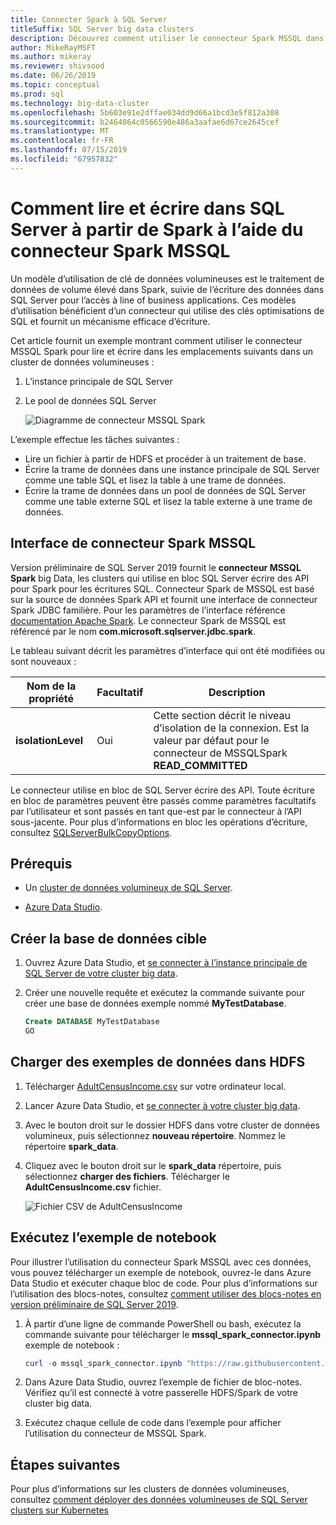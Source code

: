 ```yaml
---
title: Connecter Spark à SQL Server
titleSuffix: SQL Server big data clusters
description: Découvrez comment utiliser le connecteur Spark MSSQL dans Spark pour lire et écrire à SQL Server.
author: MikeRayMSFT
ms.author: mikeray
ms.reviewer: shivsood
ms.date: 06/26/2019
ms.topic: conceptual
ms.prod: sql
ms.technology: big-data-cluster
ms.openlocfilehash: 5b603e91e2dffae034dd9d66a1bcd3e5f812a308
ms.sourcegitcommit: b2464064c0566590e486a3aafae6d67ce2645cef
ms.translationtype: MT
ms.contentlocale: fr-FR
ms.lasthandoff: 07/15/2019
ms.locfileid: "67957832"
---
```

# <a name="how-to-read-and-write-to-sql-server-from-spark-using-the-mssql-spark-connector"></a>Comment lire et écrire dans SQL Server à partir de Spark à l’aide du connecteur Spark MSSQL

Un modèle d’utilisation de clé de données volumineuses est le traitement de données de volume élevé dans Spark, suivie de l’écriture des données dans SQL Server pour l’accès à line of business applications. Ces modèles d’utilisation bénéficient d’un connecteur qui utilise des clés optimisations de SQL et fournit un mécanisme efficace d’écriture.

Cet article fournit un exemple montrant comment utiliser le connecteur MSSQL Spark pour lire et écrire dans les emplacements suivants dans un cluster de données volumineuses :

1. L’instance principale de SQL Server
1. Le pool de données SQL Server

   ![Diagramme de connecteur MSSQL Spark](./media/spark-mssql-connector/mssql-spark-connector-diagram.png)

L’exemple effectue les tâches suivantes :

- Lire un fichier à partir de HDFS et procéder à un traitement de base.
- Écrire la trame de données dans une instance principale de SQL Server comme une table SQL et lisez la table à une trame de données.
- Écrire la trame de données dans un pool de données de SQL Server comme une table externe SQL et lisez la table externe à une trame de données.

## <a name="mssql-spark-connector-interface"></a>Interface de connecteur Spark MSSQL

Version préliminaire de SQL Server 2019 fournit le **connecteur MSSQL Spark** big Data, les clusters qui utilise en bloc SQL Server écrire des API pour Spark pour les écritures SQL. Connecteur Spark de MSSQL est basé sur la source de données Spark API et fournit une interface de connecteur Spark JDBC familière. Pour les paramètres de l’interface référence [documentation Apache Spark](http://spark.apache.org/docs/latest/sql-data-sources-jdbc.html). Le connecteur Spark de MSSQL est référencé par le nom **com.microsoft.sqlserver.jdbc.spark**.

Le tableau suivant décrit les paramètres d’interface qui ont été modifiées ou sont nouveaux :

| Nom de la propriété | Facultatif | Description |
|---|---|---|
| **isolationLevel** | Oui | Cette section décrit le niveau d’isolation de la connexion. Est la valeur par défaut pour le connecteur de MSSQLSpark **READ_COMMITTED** |

Le connecteur utilise en bloc de SQL Server écrire des API. Toute écriture en bloc de paramètres peuvent être passés comme paramètres facultatifs par l’utilisateur et sont passés en tant que-est par le connecteur à l’API sous-jacente. Pour plus d’informations en bloc les opérations d’écriture, consultez [SQLServerBulkCopyOptions]( ../connect/jdbc/using-bulk-copy-with-the-jdbc-driver.md#sqlserverbulkcopyoptions).

## <a name="prerequisites"></a>Prérequis

- Un [cluster de données volumineux de SQL Server](deploy-get-started.md).

- [Azure Data Studio](https://aka.ms/azdata-insiders).

## <a name="create-the-target-database"></a>Créer la base de données cible

1. Ouvrez Azure Data Studio, et [se connecter à l’instance principale de SQL Server de votre cluster big data](connect-to-big-data-cluster.md).

1. Créer une nouvelle requête et exécutez la commande suivante pour créer une base de données exemple nommé **MyTestDatabase**.

   ```sql
   Create DATABASE MyTestDatabase
   GO
   ```

## <a name="load-sample-data-into-hdfs"></a>Charger des exemples de données dans HDFS

1. Télécharger [AdultCensusIncome.csv](https://amldockerdatasets.azureedge.net/AdultCensusIncome.csv) sur votre ordinateur local.

1. Lancer Azure Data Studio, et [se connecter à votre cluster big data](connect-to-big-data-cluster.md).

1. Avec le bouton droit sur le dossier HDFS dans votre cluster de données volumineux, puis sélectionnez **nouveau répertoire**. Nommez le répertoire **spark_data**.

1. Cliquez avec le bouton droit sur le **spark_data** répertoire, puis sélectionnez **charger des fichiers**. Télécharger le **AdultCensusIncome.csv** fichier.

   ![Fichier CSV de AdultCensusIncome](./media/spark-mssql-connector/spark_data.png)

## <a name="run-the-sample-notebook"></a>Exécutez l’exemple de notebook

Pour illustrer l’utilisation du connecteur Spark MSSQL avec ces données, vous pouvez télécharger un exemple de notebook, ouvrez-le dans Azure Data Studio et exécuter chaque bloc de code. Pour plus d’informations sur l’utilisation des blocs-notes, consultez [comment utiliser des blocs-notes en version préliminaire de SQL Server 2019](notebooks-guidance.md).

1. À partir d’une ligne de commande PowerShell ou bash, exécutez la commande suivante pour télécharger le **mssql_spark_connector.ipynb** exemple de notebook :

   ```PowerShell
   curl -o mssql_spark_connector.ipynb "https://raw.githubusercontent.com/microsoft/sql-server-samples/master/samples/features/sql-big-data-cluster/spark/data-virtualization/mssql_spark_connector.ipynb"
   ```

1. Dans Azure Data Studio, ouvrez l’exemple de fichier de bloc-notes. Vérifiez qu’il est connecté à votre passerelle HDFS/Spark de votre cluster big data.

1. Exécutez chaque cellule de code dans l’exemple pour afficher l’utilisation du connecteur de MSSQL Spark.

## <a name="next-steps"></a>Étapes suivantes

Pour plus d’informations sur les clusters de données volumineuses, consultez [comment déployer des données volumineuses de SQL Server clusters sur Kubernetes](deployment-guidance.md)